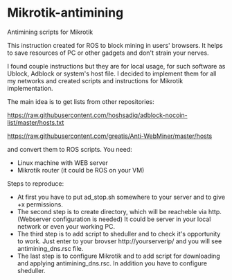 # Mikrotik-antimining
Antimining scripts for Mikrotik

This instruction created for ROS to block mining in users' browsers. It helps to save resources of PC or other gadgets and don't 
strain your nerves.

I found couple instructions but they are for local usage, for such software as Ublock, Adblock or system's host file. I decided to 
implement them for all my networks and created scripts and instructions for Mikrotik implementation.

The main idea is to get lists from other repositories: 

https://raw.githubusercontent.com/hoshsadiq/adblock-nocoin-list/master/hosts.txt

https://raw.githubusercontent.com/greatis/Anti-WebMiner/master/hosts

and convert them to ROS scripts.
You need:
- Linux machine with WEB server
- Mikrotik router (it could be ROS on your VM)

Steps to reproduce:
- At first you have to put ad_stop.sh somewhere to your server and to give +x permissions.
- The second step is to create directory, which will be reacheble via http. (Webserver configuration is needed) It could be server in your local network or even your working PC.
- The third step is to add script to sheduller and to check it's opportunity to work. Just enter to your brovser http://yourserverip/ and you will see antimining_dns.rsc file.
- The last step is to configure Mikrotik and to add script for downloading and applying antimining_dns.rsc. In addition you have to configure sheduller.


